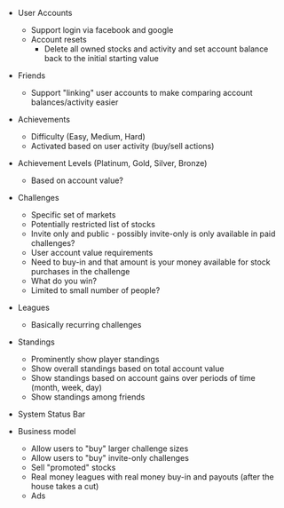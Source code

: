 
* User Accounts

    * Support login via facebook and google
    * Account resets
        * Delete all owned stocks and activity and set account balance back to the initial starting value

* Friends

    * Support "linking" user accounts to make comparing account balances/activity easier

* Achievements

    * Difficulty (Easy, Medium, Hard)
    * Activated based on user activity (buy/sell actions)

* Achievement Levels (Platinum, Gold, Silver, Bronze)

    * Based on account value?

* Challenges

    * Specific set of markets
    * Potentially restricted list of stocks
    * Invite only and public - possibly invite-only is only available in paid challenges?
    * User account value requirements
    * Need to buy-in and that amount is your money available for stock purchases in the challenge
    * What do you win?
    * Limited to small number of people?

* Leagues

    * Basically recurring challenges

* Standings

    * Prominently show player standings
    * Show overall standings based on total account value
    * Show standings based on account gains over periods of time (month, week, day)
    * Show standings among friends

* System Status Bar

* Business model

    * Allow users to "buy" larger challenge sizes
    * Allow users to "buy" invite-only challenges
    * Sell "promoted" stocks
    * Real money leagues with real money buy-in and payouts (after the house takes a cut)
    * Ads
